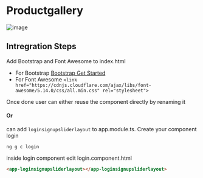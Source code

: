 # Productgallery

![image](https://jennie-uploaded-assets.s3.ap-south-1.amazonaws.com/Screenshot%202021-10-01%20at%206.56.55%20PM.png)

## Intregration Steps

Add Bootstrap and Font Awesome to index.html 
- For Bootstrap [Bootstrap Get Started](https://getbootstrap.com/docs/5.0/getting-started/introduction/)
- For Font Awesome `<link href="https://cdnjs.cloudflare.com/ajax/libs/font-awesome/5.14.0/css/all.min.css" rel="stylesheet">`

Once done user can either reuse the component directly by renaming it 
#### Or 
can add `loginsignupsliderlayout` to app.module.ts. Create your component login

```shell
ng g c login
```

inside login component edit login.component.html
```html
<app-loginsignupsliderlayout></app-loginsignupsliderlayout>
```
